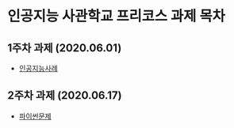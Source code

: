 # 인공지능 사관학교 프리코스 과제 목차

## 1주차 과제 (2020.06.01)
* [인공지능사례](https://github.com/iam9595/iam1/blob/master/%EC%A0%9C1%EC%A3%BC%EC%B0%A8_%EA%B3%BC%EC%A0%9C.ipynb "Thanks❤")

## 2주차 과제 (2020.06.17)
* [파이썬문제](https://github.com/iam9595/iam1/blob/master/2%EC%A3%BC%EC%B0%A8%EA%B3%BC%EC%A0%9C.ipynb "Thanks❤")
